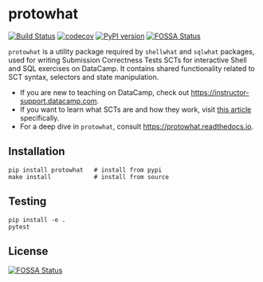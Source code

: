 # protowhat

[![Build Status](https://travis-ci.org/datacamp/protowhat.svg?branch=master)](https://travis-ci.org/datacamp/protowhat)
[![codecov](https://codecov.io/gh/datacamp/protowhat/branch/master/graph/badge.svg)](https://codecov.io/gh/datacamp/protowhat)
[![PyPI version](https://badge.fury.io/py/protowhat.svg)](https://badge.fury.io/py/protowhat)
[![FOSSA Status](https://app.fossa.io/api/projects/git%2Bgithub.com%2Fdatacamp%2Fprotowhat.svg?type=shield)](https://app.fossa.io/projects/git%2Bgithub.com%2Fdatacamp%2Fprotowhat?ref=badge_shield)

`protowhat` is a utility package required by `shellwhat` and `sqlwhat` packages, used for writing Submission Correctness Tests SCTs for interactive Shell and SQL exercises on DataCamp. It contains shared functionality related to SCT syntax, selectors and state manipulation.

- If you are new to teaching on DataCamp, check out https://instructor-support.datacamp.com.
- If you want to learn what SCTs are and how they work, visit [this article](https://instructor-support.datacamp.com/courses/course-development/submission-correctness-tests) specifically.
- For a deep dive in `protowhat`, consult https://protowhat.readthedocs.io.

## Installation

```
pip install protowhat   # install from pypi
make install            # install from source
```

## Testing

```
pip install -e .
pytest
```


## License
[![FOSSA Status](https://app.fossa.io/api/projects/git%2Bgithub.com%2Fdatacamp%2Fprotowhat.svg?type=large)](https://app.fossa.io/projects/git%2Bgithub.com%2Fdatacamp%2Fprotowhat?ref=badge_large)